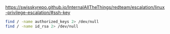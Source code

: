 https://swisskyrepo.github.io/InternalAllTheThings/redteam/escalation/linux-privilege-escalation/#ssh-key

```bash
find / -name authorized_keys 2> /dev/null
find / -name id_rsa 2> /dev/null
```

